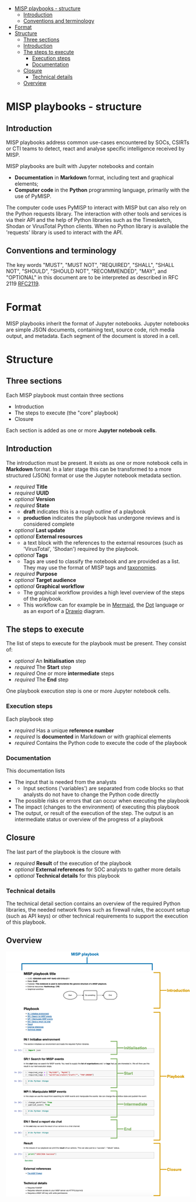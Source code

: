 - [MISP playbooks - structure](#misp-playbooks---structure)
  - [Introduction](#introduction)
  - [Conventions and terminology](#conventions-and-terminology)
- [Format](#format)
- [Structure](#structure)
  - [Three sections](#three-sections)
  - [Introduction](#introduction-1)
  - [The steps to execute](#the-steps-to-execute)
    - [Execution steps](#execution-steps)
    - [Documentation](#documentation)
  - [Closure](#closure)
    - [Technical details](#technical-details)
  - [Overview](#overview)

# MISP playbooks - structure

## Introduction

MISP playbooks address common use-cases encountered by SOCs, CSIRTs or CTI teams to detect, react and analyse specific intelligence received by MISP.

MISP playbooks are built with Jupyter notebooks and contain
- **Documentation** in **Markdown** format, including text and graphical elements;
- **Computer code** in the **Python** programming language, primarily with the use of PyMISP.

The computer code uses PyMISP to interact with MISP but can also rely on the Python requests library. The interaction with other tools and services is via their API and the help of Python libraries such as the Timesketch, Shodan or VirusTotal Python clients. When no Python library is available the 'requests' library is used to interact with the API.

## Conventions and terminology

The key words "MUST", "MUST NOT", "REQUIRED", "SHALL", "SHALL NOT", "SHOULD", "SHOULD NOT", "RECOMMENDED", "MAY", and "OPTIONAL" in this document are to be interpreted as described in RFC 2119 [RFC2119](https://www.rfc-editor.org/rfc/rfc2119).

# Format

MISP playbooks inherit the format of Jupyter notebooks. Jupyter notebooks are simple JSON documents, containing text, source code, rich media output, and metadata. Each segment of the document is stored in a cell.

# Structure

## Three sections

Each MISP playbook must contain three sections

- Introduction 
- The steps to execute (the "core" playbook)
- Closure  

Each section is added as one or more **Jupyter notebook cells**.

## Introduction 

The introduction must be present. It exists as one or more notebook cells in **Markdown** format. In a later stage this can be transformed to a more structured (JSON) format or use the Jupyter notebook metadata section.

- *required* **Title**
- *required* **UUID**
- *optional* **Version**
- *required* **State**
- - **draft** indicates this is a rough outline of a playbook
- - **production** indicates the playbook has undergone reviews and is considered complete
- *optional* **Last update** 
- *optional* **External resources** 
- - a text block with the references to the external resources (such as 'VirusTotal', 'Shodan') required by the playbook.
- *optional* **Tags** 
- - Tags are used to classify the notebook and are provided as a list. They may use the format of MISP tags and [taxonomies](https://github.com/MISP/misp-rfc/blob/main/misp-taxonomy-format/raw.html.txt).
- *required* **Purpose**
- *optional* **Target audience**
- *optional* **Graphical workflow**
- - The graphical workflow provides a high level overview of the steps of the playbook. 
- - This workflow can for example be in [Mermaid](https://mermaid-js.github.io/mermaid/#/), the [Dot](https://github.com/laixintao/jupyter-dot-kernel) language or as an export of a [Drawio](https://app.diagrams.net/) diagram.

## The steps to execute 

The list of steps to execute for the playbook must be present. They consist of:

- *optional* An **Initialisation** step
- *required* The **Start** step
- *required* One or more **intermediate** steps
- *required* The **End** step

One playbook execution step is one or more Jupyter notebook cells.

### Execution steps

Each playbook step

- *required* Has a unique **reference number**
- *required* Is **documented** in Markdown or with graphical elements
- *required* Contains the Python code to execute the code of the playbook

### Documentation

This documentation lists 
- The input that is needed from the analysts
- - Input sections ('variables') are separated from code blocks so that analysts do
not have to change the Python code directly
- The possible risks or errors that can occur when executing the playbook
- The impact (changes to the environment) of executing this playbook
- The output, or result of the execution of the step. The output is an intermediate
status or overview of the progress of a playbook

## Closure

The last part of the playbook is the closure with
- *required* **Result** of the execution of the playbook
- *optional* **External references** for SOC analysts to gather more details
- *optional* **Technical details** for this playbook

### Technical details

The technical detail section contains an overview of the required Python libraries, the needed network flows such as firewall rules, the account setup (such as API keys) or other technical requirements to support the execution of this playbook.

## Overview

![assets/playbook-structure-playbook-structure.drawio.png](assets/playbook-structure-playbook-structure.drawio.png)

